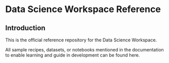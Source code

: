 # Data Science Workspace Reference

## Introduction
This is the official reference repository for the Data Science Workspace.

All sample recipes, datasets, or notebooks mentioned in the documentation to enable learning and guide in development can be found here.